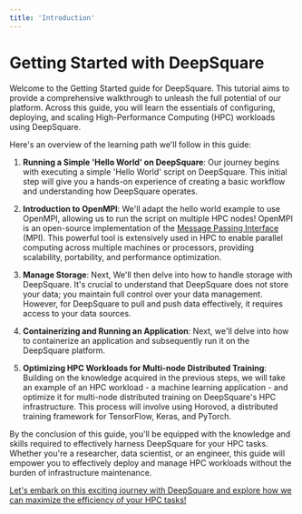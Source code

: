 ```yaml
---
title: 'Introduction'
---
```


# Getting Started with DeepSquare

Welcome to the Getting Started guide for DeepSquare. This tutorial aims to provide a comprehensive walkthrough to unleash the full potential of our platform. Across this guide, you will learn the essentials of configuring, deploying, and scaling High-Performance Computing (HPC) workloads using DeepSquare.

Here's an overview of the learning path we'll follow in this guide:

1. **Running a Simple 'Hello World' on DeepSquare**: Our journey begins with executing a simple 'Hello World' script on DeepSquare. This initial step will give you a hands-on experience of creating a basic workflow and understanding how DeepSquare operates.

2. **Introduction to OpenMPI**: We'll adapt the hello world example to use OpenMPI, allowing us to run the script on multiple HPC nodes! OpenMPI is an open-source implementation of the [Message Passing Interface](https://en.wikipedia.org/wiki/Message_Passing_Interface) (MPI). This powerful tool is extensively used in HPC to enable parallel computing across multiple machines or processors, providing scalability, portability, and performance optimization.

3. **Manage Storage**: Next, We'll then delve into how to handle storage with DeepSquare. It's crucial to understand that DeepSquare does not store your data; you maintain full control over your data management. However, for DeepSquare to pull and push data effectively, it requires access to your data sources.

4. **Containerizing and Running an Application**: Next, we'll delve into how to containerize an application and subsequently run it on the DeepSquare platform.

5. **Optimizing HPC Workloads for Multi-node Distributed Training**: Building on the knowledge acquired in the previous steps, we will take an example of an HPC workload - a machine learning application - and optimize it for multi-node distributed training on DeepSquare's HPC infrastructure. This process will involve using Horovod, a distributed training framework for TensorFlow, Keras, and PyTorch.

By the conclusion of this guide, you'll be equipped with the knowledge and skills required to effectively harness DeepSquare for your HPC tasks. Whether you're a researcher, data scientist, or an engineer, this guide will empower you to effectively deploy and manage HPC workloads without the burden of infrastructure maintenance.

[Let's embark on this exciting journey with DeepSquare and explore how we can maximize the efficiency of your HPC tasks!](part-1-helloworld)
